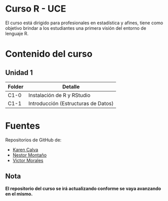 # Curso R - UCE
 El curso está dirigido para profesionales en estadística y afines, tiene como objetivo brindar a los estudiantes una primera visión del entorno de lenguaje R. 
# Contenido del curso
## Unidad 1

<table>
<thead>
<tr class="header">
<th>Folder</th>
<th>Detalle</th>
</tr>
</thead>
<tbody>
<tr class="odd">
<td>C1-0</td>
<td>Instalación de R y RStudio</td>
</tr>
<tr class="even">
<td>C1-1</td>
<td>Introducción (Estructuras de Datos)</td>
</tr>
</tbody>
</table>

 # Fuentes
 Repositorios de GitHub de:
* [Karen Calva](https://github.com/KarenCalva)
* [Nestor Montaño](https://github.com/nestormontano)
* [Victor Morales](https://github.com/vmoprojs)
 ## Nota 
 **El repositorio del curso se irá actualizando conforme se vaya avanzando en el mismo.**
 

